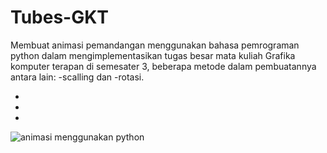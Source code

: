# Tubes-GKT
Membuat animasi pemandangan menggunakan bahasa pemrograman python dalam mengimplementasikan tugas besar mata kuliah Grafika komputer terapan di semesater 3, 
beberapa metode dalam pembuatannya antara lain: -scalling dan -rotasi.

-
-
-
![animasi menggunakan python](https://github.com/Usri-Yusron/Tubes-GKT/assets/121416729/ef8663d8-a460-4239-8fd1-eb83cb6cc4ba)
